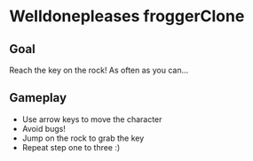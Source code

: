 Welldonepleases froggerClone
===============================

Goal
----
Reach the key on the rock!
As often as you can...

Gameplay
--------
- Use arrow keys to move the character
- Avoid bugs!
- Jump on the rock to grab the key
- Repeat step one to three :)

